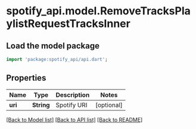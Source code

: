 # spotify_api.model.RemoveTracksPlaylistRequestTracksInner

## Load the model package
```dart
import 'package:spotify_api/api.dart';
```

## Properties
Name | Type | Description | Notes
------------ | ------------- | ------------- | -------------
**uri** | **String** | Spotify URI | [optional] 

[[Back to Model list]](../README.md#documentation-for-models) [[Back to API list]](../README.md#documentation-for-api-endpoints) [[Back to README]](../README.md)


